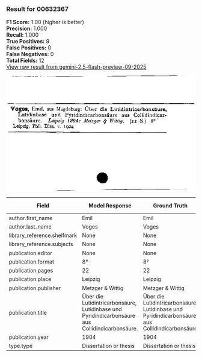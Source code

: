 ### Result for 00632367
**F1 Score:** 1.00 (higher is better)<br>**Precision:** 1.000<br>**Recall:** 1.000<br>**True Positives:** 9<br>**False Positives:** 0<br>**False Negatives:** 0<br>**Total Fields:** 12<br>[View raw result from gemini-2.5-flash-preview-09-2025](https://github.com/RISE-UNIBAS/humanities_data_benchmark/blob/main/results/2025-10-01/T0224/request_T0224_00632367.json)

<img src="https://github.com/RISE-UNIBAS/humanities_data_benchmark/blob/main/benchmarks/zettelkatalog/images/00632367.jpg?raw=true" alt="00632367" width="600px">

| Field | Model Response | Ground Truth | Fuzzy Score | Match |
|-------|----------------|--------------|-------------|-------|
| author.first_name | Emil | Emil | 1.000 | ✅ |
| author.last_name | Voges | Voges | 1.000 | ✅ |
| library_reference.shelfmark | None | None | 1.000 | ✅ |
| library_reference.subjects | None | None | 1.000 | ✅ |
| publication.editor | None | None | 1.000 | ✅ |
| publication.format | 8° | 8° | 1.000 | ✅ |
| publication.pages | 22 | 22 | 1.000 | ✅ |
| publication.place | Leipzig | Leipzig | 1.000 | ✅ |
| publication.publisher | Metzger & Wittig | Metzger & Wittig | 1.000 | ✅ |
| publication.title | Über die Lutidintricarbonsäure, Lutidinbase und Pyridindicarbonsäure aus Collidindicarbonsäure. | Über die Lutidintricarbonsäure, Lutidinbase und Pyridindicarbonsäure aus Collidindicarbonsäure | 0.995 | ✅ |
| publication.year | 1904 | 1904 | 1.000 | ✅ |
| type.type | Dissertation or thesis | Dissertation or thesis | 1.000 | ✅ |
